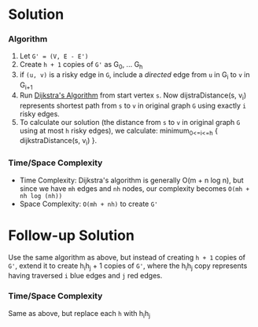 # Solution

### Algorithm

1. Let `G' = (V, E - E')`
1. Create `h + 1` copies of `G'` as G<sub>0</sub>, ... G<sub>h</sub>
1. if `(u, v)` is a risky edge in `G`, include a _directed_ edge from `u` in G<sub>i</sub> to `v` in G<sub>i+1</sub>
1. Run [Dijkstra's Algorithm](https://github.com/RodneyShag/Interview_solutions/blob/master/Solutions/Custom/Dijkstra%27s%20Algorithm.md) from start vertex `s`. Now dijstraDistance(s, v<sub>i</sub>) represents shortest path from `s` to `v` in original graph `G` using exactly `i` risky edges.
1. To calculate our solution (the distance from `s` to `v` in original graph `G` using at most `h` risky edges), we calculate: minimum<sub>0<=i<=h</sub> { dijkstraDistance(s, v<sub>i</sub>) }.

### Time/Space Complexity

- Time Complexity: Dijkstra's algorithm is generally O(m + n log n), but since we have `mh` edges and `nh` nodes, our complexity becomes `O(mh + nh log (nh))`
- Space Complexity: `O(mh + nh)` to create `G'`

# Follow-up Solution

Use the same algorithm as above, but instead of creating `h + 1` copies of `G'`, extend it to create h<sub>i</sub>h<sub>j</sub> + 1 copies of `G'`, where the h<sub>i</sub>h<sub>j</sub> copy represents having traversed `i` blue edges and `j` red edges.

### Time/Space Complexity

Same as above, but replace each `h` with h<sub>i</sub>h<sub>j</sub>
